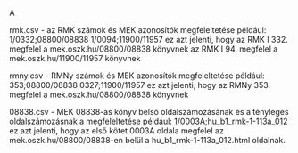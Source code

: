A

rmk.csv - az RMK számok és MEK azonosítók megfeleltetése
például:
 1/0332;08800/08838
 1/0094;11900/11957
ez azt jelenti, hogy 
az RMK I 332. megfelel a mek.oszk.hu/08800/08838 könyvnek
az RMK I 94. megfelel a mek.oszk.hu/11900/11957 könyvnek

rmny.csv - RMNy számok és MEK azonosítók megfeleltetése
például:
 353;08800/08838
 0327;11900/11957
ez azt jelenti, hogy az RMNy 353. megfelel a mek.oszk.hu/08800/08838 könyvnek

08838.csv - MEK 08838-as könyv belső oldalszámozásának és a tényleges
oldalszámozásnak a megfeleltetése
például:
 1/0003A;hu_b1_rmk-1-113a_012
ez azt jelenti, hogy az első kötet 0003A oldala megfelel az mek.oszk.hu/08800/08838-en belül a hu_b1_rmk-1-113a_012.html oldalnak.
